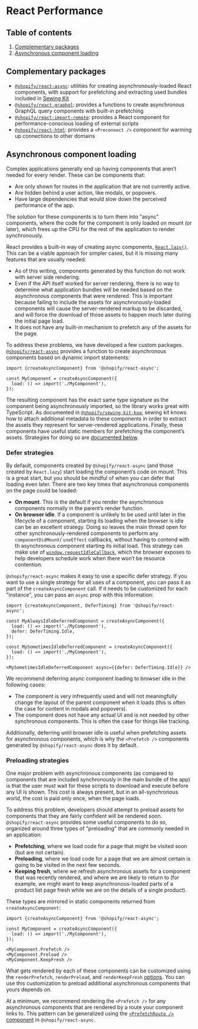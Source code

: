 # React Performance

## Table of contents

1. [Complementary packages](#complementary-packages)
1. [Asynchronous component loading](#asynchronous-component-loading)

## Complementary packages

* [`@shopify/react-async`](https://github.com/Shopify/quilt/tree/master/packages/react-async): utilities for creating asynchronously-loaded React components, with support for prefetching and extracting used bundles included in [Sewing Kit](https://github.com/Shopify/sewing-kit)
* [`@shopify/react-graphql`](https://github.com/Shopify/quilt/tree/master/packages/react-graphql): provides a functions to create asynchronous GraphQL query components with built-in prefetching
* [`@shopify/react-import-remote`](https://github.com/Shopify/quilt/tree/master/packages/react-import-remote): provides a React component for performance-conscious loading of external scripts
* [`@shopify/react-html`](https://github.com/Shopify/quilt/tree/master/packages/react-html): provides a `<Preconnect />` component for warming up connections to other domains

## Asynchronous component loading

Complex applications generally end up having components that aren’t needed for every render. These can be components that:

* Are only shown for routes in the application that are not currently active.
* Are hidden behind a user action, like modals, or popovers.
* Have large dependencies that would slow down the perceived performance of the app.

The solution for these components is to turn them into "async" components, where the code for the component is only loaded on mount (or later), which frees up the CPU for the rest of the application to render synchronously.

React provides a built-in way of creating async components, [`React.lazy()`](https://reactjs.org/docs/code-splitting.html#reactlazy). This can be a viable approach for simpler cases, but it is missing many features that are usually needed:

* As of this writing, components generated by this function do not work with server side rendering.
* Even if the API itself worked for server rendering, there is no way to determine what application bundles will be needed based on the asynchronous components that were rendered. This is important because failing to include the assets for asynchronously-loaded components will cause the server-rendered markup to be discarded, and will force the download of those assets to happen much later during the initial page load.
* It does not have any built-in mechanism to prefetch any of the assets for the page.

To address these problems, we have developed a few custom packages. [`@shopify/react-async`](https://github.com/Shopify/quilt/tree/master/packages/react-async) provides a function to create asynchronous components based on dynamic import statements:

```tsx
import {createAsyncComponent} from '@shopify/react-async';

const MyComponent = createAsyncComponent({
  load: () => import('./MyComponent'),
});
```

The resulting component has the exact same type signature as the component being asynchronously imported, so the library works great with TypeScript. As documented in [`@shopify/sewing-kit-koa`](https://github.com/Shopify/quilt/tree/master/packages/sewing-kit-koa#usage), sewing kit knows how to attach additional metadata to these components in order to extract the assets they represent for server-rendered applications. Finally, these components have useful static members for prefetching the component’s assets. Strategies for doing so are [documented below](#preloading-strategies).

### Defer strategies

By default, components created by `@shopify/react-async` (and those created by `React.lazy`) start loading the component’s code on mount. This is a great start, but you should be mindful of when you can defer that loading even later. There are two key times that asynchronous components on the page could be loaded:

* **On mount**. This is the default if you render the asynchronous components normally in the parent’s render function.
* **On browser idle**. If a component is unlikely to be used until later in the lifecycle of a component, starting its loading when the browser is idle can be an excellent strategy. Doing so leaves the main thread open for other synchronously-rendered components to perform any `componentDidMount`/ `useEffect` callbacks, without having to contend with th asynchronous component starting its initial load. This strategy can make use of [`window.requestIdleCallback`](https://developer.mozilla.org/en-US/docs/Web/API/Window/requestIdleCallback), which the browser exposes to help developers schedule work when there won’t be resource contention.

`@shopify/react-async` makes it easy to use a specific defer strategy. If you want to use a single strategy for all uses of a component, you can pass it as part of the `createAsyncComponent` call. If it needs to be customized for each "instance", you can pass an `async` prop with this information:

```tsx
import {createAsyncComponent, DeferTiming} from '@shopify/react-async';

const MyAlwaysIdleDeferredComponent = createAsyncComponent({
  load: () => import('./MyComponent'),
  defer: DeferTiming.Idle,
});

const MySometimesIdleDeferredComponent = createAsyncComponent({
  load: () => import('./MyComponent'),
});

<MySometimesIdleDeferredComponent async={{defer: DeferTiming.Idle}} />
```

We recommend deferring async component loading to browser idle in the following cases:

* The component is very infrequently used and will not meaningfully change the layout of the parent component when it loads (this is often the case for content in modals and popovers).
* The component does not have any actual UI and is not needed by other synchronous components. This is often the case for things like tracking.

Additionally, deferring until browser idle is useful when prefetching assets for asynchronous components, which is why the `<Prefetch />` components generated by `@shopify/react-async` does it by default.

### Preloading strategies

One major problem with asynchronous components (as compared to components that are included synchronously in the main bundle of the app) is that the user must wait for these scripts to download and execute before any UI is shown. This cost is always present, but in an all-synchronous world, the cost is paid only once, when the page loads.

To address this problem, developers should attempt to preload assets for components that they are fairly confident will be rendered soon. `@shopify/react-async` provides some useful components to do so, organized around three types of "preloading" that are commonly needed in an application:

* **Prefetching**, where we load code for a page that might be visited soon (but are not certain).
* **Preloading**, where we load code for a page that we are almost certain is going to be visited in the next few seconds.
* **Keeping fresh**, where we refresh asynchronous assets for a component that was recently rendered, and where we are likely to return to (for example, we might want to keep asynchronous-loaded parts of a product list page fresh while we are on the details of a single product).

These types are mirrored in static components returned from `createAsyncComponent`:

```tsx
import {createAsyncComponent} from '@shopify/react-async';

const MyComponent = createAsyncComponent({
  load: () => import('./MyComponent'),
});

<MyComponent.Prefetch />
<MyComponent.Preload />
<MyComponent.KeepFresh />
```

What gets rendered by each of these components can be customized using the `renderPrefetch`, `renderPreload`, and `renderKeepFresh` [options](https://github.com/Shopify/quilt/tree/master/packages/react-async#createasynccomponent). You can use this customization to preload additional asynchronous components that yours depends on.

At a minimum, we recommend rendering the `<Prefetch />` for any asynchronous components that are rendered by a route your component links to. This pattern can be generalized using the [`<PrefetchRoute />` component](https://github.com/Shopify/quilt/tree/master/packages/react-async#prefetchroute-and-prefetcher) in `@shopify/react-async`.
